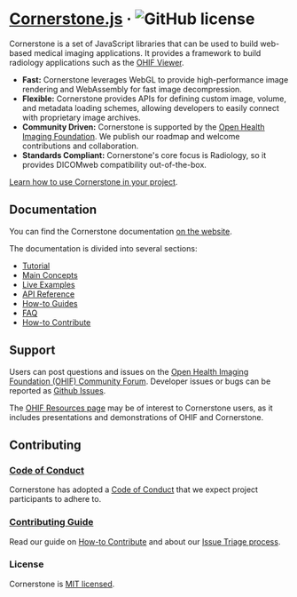 # [Cornerstone.js](https://cornerstonejs.org/) &middot; ![GitHub license](https://img.shields.io/badge/license-MIT-blue.svg)

Cornerstone is a set of JavaScript libraries that can be used to build web-based medical imaging applications. It provides a framework to build radiology applications such as the [OHIF Viewer](https://ohif.org/).

* **Fast:** Cornerstone leverages WebGL to provide high-performance image rendering and WebAssembly for fast image decompression.
* **Flexible:** Cornerstone provides APIs for defining custom image, volume, and metadata loading schemes, allowing developers to easily connect with proprietary image archives.
* **Community Driven:** Cornerstone is supported by the [Open Health Imaging Foundation](https://ohif.org/). We publish our roadmap and welcome contributions and collaboration.
* **Standards Compliant:** Cornerstone's core focus is Radiology, so it provides DICOMweb compatibility out-of-the-box.

[Learn how to use Cornerstone in your project](https://cs3d-docs.netlify.app/docs/introduction/overview).

## Documentation

You can find the Cornerstone documentation [on the website](https://cornerstonejs.org/).

The documentation is divided into several sections:

* [Tutorial](https://cs3d-docs.netlify.app/docs/category/tutorials)
* [Main Concepts](https://cs3d-docs.netlify.app/docs/category/concepts)
* [Live Examples](https://cs3d-docs.netlify.app/examples/)
* [API Reference](https://cs3d-docs.netlify.app/api)
* [How-to Guides](https://cs3d-docs.netlify.app/docs/category/how-to-guides)
* [FAQ](https://cs3d-docs.netlify.app/docs/faq)
* [How-to Contribute](https://cs3d-docs.netlify.app/docs/category/contributing)

## Support

Users can post questions and issues on the [Open Health Imaging Foundation (OHIF) Community Forum](https://community.ohif.org/). Developer issues or bugs can be reported as [Github Issues](https://github.com/cornerstonejs/cornerstone3D/issues).

The [OHIF Resources page](https://v3-docs.ohif.org/resources) may be of interest to Cornerstone users, as it includes presentations and demonstrations of OHIF and Cornerstone.


## Contributing

### [Code of Conduct](./CODE_OF_CONDUCT.md)

Cornerstone has adopted a [Code of Conduct](./CODE_OF_CONDUCT.md) that we expect project participants to adhere to.

### [Contributing Guide](https://cs3d-docs.netlify.app/docs/category/contributing)

Read our guide on [How-to Contribute](https://cs3d-docs.netlify.app/docs/category/contributing) and about our [Issue Triage process](https://v3-docs.ohif.org/development/our-process).

### License

Cornerstone is [MIT licensed](./LICENSE).

<!--
    Links
-->
